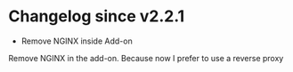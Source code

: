 # Changelog since v2.2.1
- Remove NGINX inside Add-on

Remove NGINX in the add-on. Because now I prefer to use a reverse proxy 
